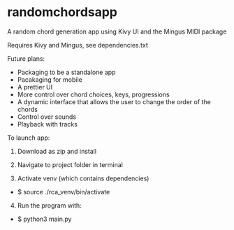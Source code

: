 # randomchordsapp
A random chord generation app using Kivy UI and the Mingus MIDI package 

Requires Kivy and Mingus, see dependencies.txt

Future plans:
- Packaging to be a standalone app
- Pacakaging for mobile
- A prettier UI
- More control over chord choices, keys, progressions
- A dynamic interface that allows the user to change the order of the chords
- Control over sounds
- Playback with tracks


To launch app:

1. Download as zip and install
 
2. Navigate to project folder in terminal

3. Activate venv (which contains dependencies)
 - $ source ./rca_venv/bin/activate

4. Run the program with:
 - $ python3 main.py

